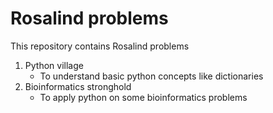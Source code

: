 # Rosalind problems
This repository contains Rosalind problems
1. Python village
    - To understand basic python concepts like dictionaries
2. Bioinformatics stronghold
    - To apply python on some bioinformatics problems
